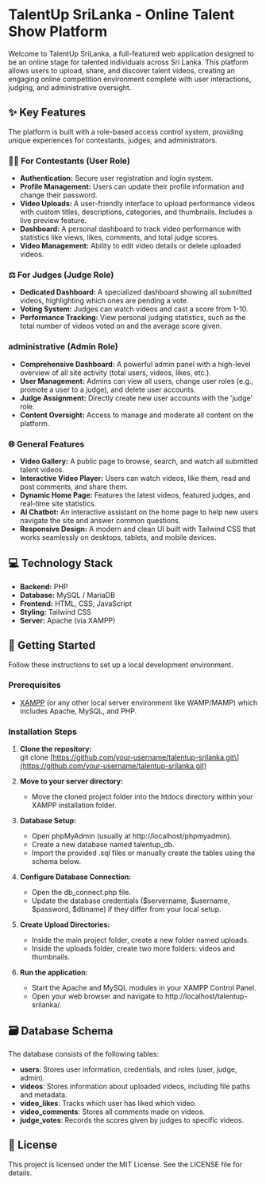 # **TalentUp SriLanka \- Online Talent Show Platform**

Welcome to TalentUp SriLanka, a full-featured web application designed to be an online stage for talented individuals across Sri Lanka. This platform allows users to upload, share, and discover talent videos, creating an engaging online competition environment complete with user interactions, judging, and administrative oversight.

## **✨ Key Features**

The platform is built with a role-based access control system, providing unique experiences for contestants, judges, and administrators.

### **🧑‍🎤 For Contestants (User Role)**

* **Authentication:** Secure user registration and login system.  
* **Profile Management:** Users can update their profile information and change their password.  
* **Video Uploads:** A user-friendly interface to upload performance videos with custom titles, descriptions, categories, and thumbnails. Includes a live preview feature.  
* **Dashboard:** A personal dashboard to track video performance with statistics like views, likes, comments, and total judge scores.  
* **Video Management:** Ability to edit video details or delete uploaded videos.

### **⚖️ For Judges (Judge Role)**

* **Dedicated Dashboard:** A specialized dashboard showing all submitted videos, highlighting which ones are pending a vote.  
* **Voting System:** Judges can watch videos and cast a score from 1-10.  
* **Performance Tracking:** View personal judging statistics, such as the total number of videos voted on and the average score given.

### **administrative (Admin Role)**

* **Comprehensive Dashboard:** A powerful admin panel with a high-level overview of all site activity (total users, videos, likes, etc.).  
* **User Management:** Admins can view all users, change user roles (e.g., promote a user to a judge), and delete user accounts.  
* **Judge Assignment:** Directly create new user accounts with the 'judge' role.  
* **Content Oversight:** Access to manage and moderate all content on the platform.

### **🌐 General Features**

* **Video Gallery:** A public page to browse, search, and watch all submitted talent videos.  
* **Interactive Video Player:** Users can watch videos, like them, read and post comments, and share them.  
* **Dynamic Home Page:** Features the latest videos, featured judges, and real-time site statistics.  
* **AI Chatbot:** An interactive assistant on the home page to help new users navigate the site and answer common questions.  
* **Responsive Design:** A modern and clean UI built with Tailwind CSS that works seamlessly on desktops, tablets, and mobile devices.

## **💻 Technology Stack**

* **Backend:** PHP  
* **Database:** MySQL / MariaDB  
* **Frontend:** HTML, CSS, JavaScript  
* **Styling:** Tailwind CSS  
* **Server:** Apache (via XAMPP)

## **🚀 Getting Started**

Follow these instructions to set up a local development environment.

### **Prerequisites**

* [XAMPP](https://www.apachefriends.org/index.html) (or any other local server environment like WAMP/MAMP) which includes Apache, MySQL, and PHP.

### **Installation Steps**

1. **Clone the repository:**  
   git clone \[https://github.com/your-username/talentup-srilanka.git\](https://github.com/your-username/talentup-srilanka.git)

2. **Move to your server directory:**  
   * Move the cloned project folder into the htdocs directory within your XAMPP installation folder.  
3. **Database Setup:**  
   * Open phpMyAdmin (usually at http://localhost/phpmyadmin).  
   * Create a new database named talentup\_db.  
   * Import the provided .sql files or manually create the tables using the schema below.  
4. **Configure Database Connection:**  
   * Open the db\_connect.php file.  
   * Update the database credentials ($servername, $username, $password, $dbname) if they differ from your local setup.  
5. **Create Upload Directories:**  
   * Inside the main project folder, create a new folder named uploads.  
   * Inside the uploads folder, create two more folders: videos and thumbnails.  
6. **Run the application:**  
   * Start the Apache and MySQL modules in your XAMPP Control Panel.  
   * Open your web browser and navigate to http://localhost/talentup-srilanka/.

## **🗃️ Database Schema**

The database consists of the following tables:

* **users**: Stores user information, credentials, and roles (user, judge, admin).  
* **videos**: Stores information about uploaded videos, including file paths and metadata.  
* **video\_likes**: Tracks which user has liked which video.  
* **video\_comments**: Stores all comments made on videos.  
* **judge\_votes**: Records the scores given by judges to specific videos.

## **📄 License**

This project is licensed under the MIT License. See the LICENSE file for details.
